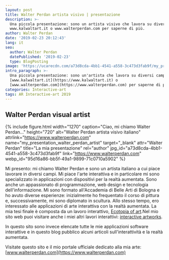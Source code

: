 ```yaml
---
layout: post
title: Walter Perdan artista visivo | presentazione
description: >-
  Una piccola presentazione: sono un artista visivo che lavora su diversi campi, controlla
  www.kalwaltart.it o www.walterperdan.com per saperne di più.
author: Walter Perdan
date: '2019-02-23 20:12:43'
lang: it
seo:
  author: Walter Perdan
  datePublished: '2019-02-23'
  type: BlogPosting
image: 'https://ucarecdn.com/a73d8cda-4bb1-4541-a558-3c473d3fab9f/my_presentation_walter_perdan_artist.jpg'
intro_paragraph: >-
  Una piccola presentazione: sono un'artista che lavora su diversi campi: Arte interattiva, pittura, scultura ... controlla
  [www.kalwaltart.it](https://www.kalwaltart.it) o
  [www.walterperdan.com](https://www.walterperdan.com) per saperne di più.
categories: Interactive-art
tags: AR Interactive-art 2019
---
```

## Walter Perdan visual artist

{% include figure.html width="1270" caption="Ciao, mi chiamo Walter Perdan..." height="720" alt="Walter Perdan artista visivo italiano" attrlink="https://www.walterperdan.com" name="my_presentation_walter_perdan_artist" target="_blank" attr="Walter Perdan" title="La mia presentazione" rel="author" jpg_id="a73d8cda-4bb1-4541-a558-3c473d3fab9f" link="https://www.walterperdan.com" webp_id="95d16a86-bb5f-49a1-9899-71c0710a5902" %}

Mi presento: mi chiamo Walter Perdan e sono un artista italiano a cui piace lavorare in diversi campi. Mi piace l'arte interattiva e in particolare mi sono specializzato in applicazioni con dispositivi per la realtà aumentata. Sono anche un appassionato di programmazione, web design e tecnologia dell'informazione. Mi sono formato all'Accademia di Belle Arti di Bologna e ho avuto diverse esperienze: inizialmente ho frequentato il corso di pittura e, successivamente, mi sono diplomato in scultura. Allo stesso tempo, ero interessato alle applicazioni di arte interattiva con la realtà aumentata. La mia tesi finale è composta da un lavoro interattivo,
[Ecotopia of art](https://www.walterperdan.com/it/opere/nuovi-media/interattivit%C3%A0/ecotopiaofart-it).Nel mio sito web puoi visitare anche i miei altri lavori interattivi: [interactive artworks](https://www.walterperdan.com/it/opere/nuovi-media/realta-aumentata).

In questo sito sono invece elencate tutte le mie applicazioni software interattive e in questo blog pubblico alcuni articoli sull'interattività e la realtà aumentata.

Visitate questo sito e il mio portale ufficiale dedicato alla mia arte: [www.walterperdan.com](https://www.walterperdan.com)
